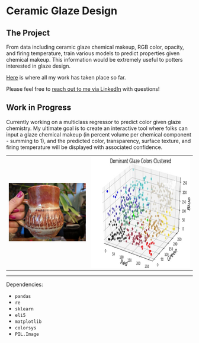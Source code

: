 # Ceramic Glaze Design

## The Project
From data including ceramic glaze chemical makeup, RGB color, opacity, and firing temperature, train various models to predict properties given chemical makeup. This information would be extremely useful to potters interested in glaze design. 

[Here](https://github.com/ilanazim/Ceramic_Glaze_Design/blob/master/glaze_exp.ipynb) is where all my work has taken place so far. 

Please feel free to [reach out to me via LinkedIn](https://www.linkedin.com/in/ilanaz/) with questions! 

## Work in Progress

Currently working on a multiclass regressor to predict color given glaze chemistry.
My ultimate goal is to create an interactive tool where folks can input a glaze chemical makeup (in percent volume per chemical component - summing to 1), and the predicted color, transparency, surface texture, and firing temperature will be displayed with associated confidence. 

|||
|--|--|
|<div style="text-align:lwft"><img src="./img/mug_shot.jpg" alt="drawing" width="350"/></div>|<div style="text-align:right"><img src="./img/glaze_clusters.jpg" alt="drawing" height="300"/></div>|

____________________________________________
Dependencies:
* `pandas`
* `re`
* `sklearn`
* `eli5`
* `matplotlib`
* `colorsys`
* `PIL.Image`



